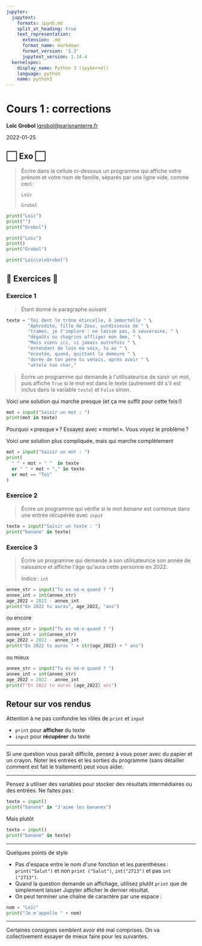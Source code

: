 ```yaml
---
jupyter:
  jupytext:
    formats: ipynb,md
    split_at_heading: true
    text_representation:
      extension: .md
      format_name: markdown
      format_version: '1.3'
      jupytext_version: 1.14.4
  kernelspec:
    display_name: Python 3 (ipykernel)
    language: python
    name: python3
---
```


<!-- LTeX: language=fr -->
<!-- #region slideshow={"slide_type": "slide"} -->
Cours 1 : corrections
=====================

**Loïc Grobol** [<lgrobol@parisnanterre.fr>](mailto:lgrobol@parisnanterre.fr)

2022-01-25
<!-- #endregion -->


## ⬜ Exo ⬜

> Écrire dans la cellule ci-dessous un programme qui affiche votre prénom et votre nom de famille,
> séparés par une ligne vide, comme ceci :
> 
> ```text
> Loïc
> 
> Grobol
> ```

```python
print("Loïc")
print("")
print("Grobol")
```

```python
print("Loïc")
print()
print("Grobol")
```

```python
print("Loïc\n\nGrobol")
```

<!-- #region -->
## 🦾 Exercices 🦾


### Exercice 1

> Étant donné le paragraphe suivant
<!-- #endregion -->

```python
texte = "Toi dont le trône étincelle, ô immortelle " \
        "Aphrodite, fille de Zeus, ourdisseuse de " \
        "trames, je t'implore : ne laisse pas, ô souveraine, " \
        "dégoûts ou chagrins affliger mon âme, " \
        "Mais viens ici, si jamais autrefois " \
        "entendant de loin ma voix, tu as " \
        "écoutée, quand, quittant la demeure " \
        "dorée de ton père tu venais, après avoir " \
        "attelé ton char,"
```

> Écrire un programme qui demande à l'utilisateurice de saisir un mot, puis affiche `True` si le mot
> est dans le texte (autrement dit s'il est inclus dans la variable `texte`) et `False` sinon.

Voici une solution qui marche presque (et ça me suffit pour cette fois !)

```python tags=["skip-execution"]
mot = input("Saisir un mot : ")
print(mot in texte)
```

Pourquoi « presque » ? Essayez avec « mortel ». Vous voyez le problème ?

Voici une solution plus compliquée, mais qui marche complètement

```python tags=["skip-execution"]
mot = input("Saisir un mot : ")
print(
  " " + mot + " "  in texte
  or " " + mot + "," in texte
  or mot == "Toi"
)
```

### Exercice 2

> Écrire un programme qui vérifie si le mot *banane* est contenue dans une entrée récupérée avec
> `input`

```python tags=["skip-execution"]
texte = input("Saisir un texte : ")
print("banane" in texte)
```

### Exercice 3

> Écrire un programme qui demande à son utilisateurice son année de naissance et affiche l'âge
> qu'aura cette personne en 2022.
>
> Indice : `int`

```python tags=["skip-execution"]
annee_str = input("Tu es né⋅e quand ? ")
annee_int = int(annee_str)
age_2022 = 2022 - annee_int
print("En 2022 tu auras", age_2022, "ans")
```

ou encore

```python tags=["skip-execution"]
annee_str = input("Tu es né⋅e quand ? ")
annee_int = int(annee_str)
age_2022 = 2022 - annee_int
print("En 2022 tu auras " + str(age_2022) + " ans")
```

ou mieux

```python tags=["skip-execution"]
annee_str = input("Tu es né⋅e quand ? ")
annee_int = int(annee_str)
age_2022 = 2022 - annee_int
print(f"En 2022 tu auras {age_2022} ans")
```

## Retour sur vos rendus

Attention à ne pas confondre les rôles de `print` et `input`

- `print` pour **afficher** du texte
- `input` pour **récupérer** du texte

---

Si une question vous paraît difficile, pensez à vous poser avec du papier et un crayon. Noter les
entrées et les sorties du programme (sans détailler comment est fait le traitement) peut vous aider.

---

Pensez à utiliser des variables pour stocker des résultats intermédiaires ou des entrées. Ne faites
pas :

```python tags=["skip-execution"]
texte = input()
print("banane" in "J'aime les bananes")
```

Mais plutôt

```python tags=["skip-execution"]
texte = input()
print("banane" in texte)
```

---

Quelques points de style

- Pas d'espace entre le nom d'une fonction et les parenthèses : `print("Salut")` et non `print
  ("Salut")`, `int("2713")` et pas `int ("2713")`.
- Quand la question demande un affichage, utilisez plutôt `print` que de simplement laisser Jupyter
  afficher le dernier résultat.
- On peut terminer une chaîne de caractère par une espace :

```python
nom = "Loïc"
print("Je m'appelle " + nom)
```

---

Certaines consignes semblent avoir été mal comprises. On va collectivement essayer de mieux faire
pour les suivantes.
